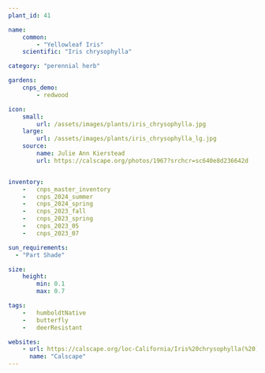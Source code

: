 ```yaml
---
plant_id: 41

name: 
    common: 
        - "Yellowleaf Iris"   
    scientific: "Iris chrysophylla"  

category: "perennial herb"

gardens: 
    cnps_demo:
        - redwood

icon: 
    small: 
        url: /assets/images/plants/iris_chrysophylla.jpg 
    large: 
        url: /assets/images/plants/iris_chrysophylla_lg.jpg 
    source: 
        name: Julie Ann Kierstead 
        url: https://calscape.org/photos/1967?srchcr=sc640e8d236642d


inventory: 
    -   cnps_master_inventory
    -   cnps_2024_summer
    -   cnps_2024_spring
    -   cnps_2023_fall
    -   cnps_2023_spring
    -   cnps_2023_05 
    -   cnps_2023_07 

sun_requirements:
  - "Part Shade"

size:
    height: 
        min: 0.1
        max: 0.7

tags:  
    -   humboldtNative
    -   butterfly
    -   deerResistant

websites: 
    - url: https://calscape.org/loc-California/Iris%20chrysophylla(%20) 
      name: "Calscape"
---
```


